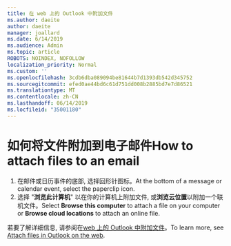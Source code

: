 ```yaml
---
title: 在 web 上的 Outlook 中附加文件
ms.author: daeite
author: daeite
manager: joallard
ms.date: 6/14/2019
ms.audience: Admin
ms.topic: article
ROBOTS: NOINDEX, NOFOLLOW
localization_priority: Normal
ms.custom: ''
ms.openlocfilehash: 3cdb6dba089094be81644b7d1393db542d345752
ms.sourcegitcommit: efed0ae44bd6c61d751dd008b2885bd7e7d86521
ms.translationtype: MT
ms.contentlocale: zh-CN
ms.lasthandoff: 06/14/2019
ms.locfileid: "35001180"
---
```

# <a name="how-to-attach-files-to-an-email"></a><span data-ttu-id="e3a92-102">如何将文件附加到电子邮件</span><span class="sxs-lookup"><span data-stu-id="e3a92-102">How to attach files to an email</span></span>

1. <span data-ttu-id="e3a92-103">在邮件或日历事件的底部, 选择回形针图标。</span><span class="sxs-lookup"><span data-stu-id="e3a92-103">At the bottom of a message or calendar event, select the paperclip icon.</span></span>
1. <span data-ttu-id="e3a92-104">选择 "**浏览此计算机**" 以在你的计算机上附加文件, 或**浏览云位置**以附加一个联机文件。</span><span class="sxs-lookup"><span data-stu-id="e3a92-104">Select **Browse this computer** to attach a file on your computer or **Browse cloud locations** to attach an online file.</span></span>

<span data-ttu-id="e3a92-105">若要了解详细信息, 请参阅在[web 上的 Outlook 中附加文件](https://support.office.com/article/48b8dca1-7a76-43ce-97d1-e1cf73893f55)。</span><span class="sxs-lookup"><span data-stu-id="e3a92-105">To learn more, see [Attach files in Outlook on the web](https://support.office.com/article/48b8dca1-7a76-43ce-97d1-e1cf73893f55).</span></span>